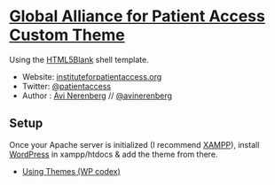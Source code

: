 # [Global Alliance for Patient Access Custom Theme](https://gafpa.org)

Using the [HTML5Blank](http://html5blank.com) shell template.

* Website: [instituteforpatientaccess.org](https://gafpa.org)
* Twitter: [@patientaccess](http://twitter.com/patientaccess)
* Author : [Avi Nerenberg](http://avinerenberg.com) // [@avinerenberg](http://twitter.com/avinerenberg)

## Setup

Once your Apache server is initialized (I recommend [XAMPP](https://www.apachefriends.org/index.html)), install [WordPress](https://wordpress.org) in xampp/htdocs & add the theme from there.

* [Using Themes (WP codex)](https://codex.wordpress.org/Using_Themes)